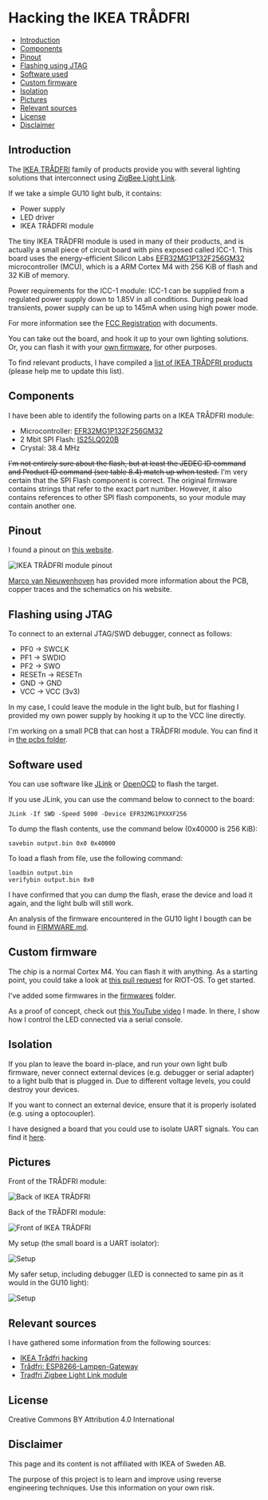 # Hacking the IKEA TRÅDFRI

* [Introduction](#introduction)
* [Components](#components)
* [Pinout](#pinout)
* [Flashing using JTAG](#flashing)
* [Software used](#software-used)
* [Custom firmware](#custom-firmware)
* [Isolation](#isolation)
* [Pictures](#pictures)
* [Relevant sources](#relevant-sources)
* [License](#license)
* [Disclaimer](#disclaimer)

## Introduction
The [IKEA TRÅDFRI](http://www.ikea.com/us/en/catalog/categories/departments/lighting/36812/) family of products provide you with several lighting solutions that interconnect using [ZigBee Light Link](http://www.zigbee.org/zigbee-for-developers/applicationstandards/zigbee-light-link/).

If we take a simple GU10 light bulb, it contains:

* Power supply
* LED driver
* IKEA TRÅDFRI module

The tiny IKEA TRÅDFRI module is used in many of their products, and is actually a small piece of circuit board with pins exposed called ICC-1. This board uses the energy-efficient Silicon Labs [EFR32MG1P132F256GM32](https://www.silabs.com/products/wireless/mesh-networking/efr32mg-mighty-gecko-zigbee-thread-soc/device.efr32mg1p132f256gm32) microcontroller (MCU), which is a ARM Cortex M4 with 256 KiB of flash and 32 KiB of memory.

Power requirements for the ICC-1 module:
ICC-1 can be supplied from a regulated power supply down to 1.85V in all conditions.
During peak load transients, power supply can be up to 145mA when using high power
mode.

For more information see the [FCC Registration](https://fccid.io/FHO-ICC-1/) with documents.



You can take out the board, and hook it up to your own lighting solutions. Or, you can flash it with your [own firmware](#custom-firmware), for other purposes.

To find relevant products, I have compiled a [list of IKEA TRÅDFRI products](PRODUCTS.md) (please help me to update this list).

## Components
I have been able to identify the following parts on a IKEA TRÅDFRI module:

* Microcontroller: [EFR32MG1P132F256GM32](https://www.silabs.com/products/wireless/mesh-networking/efr32mg-mighty-gecko-zigbee-thread-soc/device.efr32mg1p132f256gm32)
* 2 Mbit SPI Flash: [IS25LQ020B](http://www.issi.com/WW/pdf/25LQ025B-512B-010B-020B-040B.pdf)
* Crystal: 38.4 MHz

~~I'm not entirely sure about the flash, but at least the JEDEC ID command and Product ID command (see table 8.4) match up when tested.~~
I'm very certain that the SPI Flash component is correct. The original firmware contains strings that refer to the exact part number. However, it also contains references to other SPI flash components, so your module may contain another one.

## Pinout
I found a pinout on [this website](https://tradfri.blogspot.nl).

![IKEA TRÅDFRI module pinout](images/pinout.png)

[Marco van Nieuwenhoven](https://diystuff.nl/tradfri/tradfri-zigbee-light-link-module/) has provided more information about the PCB, copper traces and the schematics on his website.

## Flashing using JTAG
To connect to an external JTAG/SWD debugger, connect as follows:

* PF0 -> SWCLK
* PF1 -> SWDIO
* PF2 -> SWO
* RESETn -> RESETn
* GND -> GND
* VCC -> VCC (3v3)

In my case, I could leave the module in the light bulb, but for flashing I provided my own power supply by hooking it up to the VCC line directly.

I'm working on a small PCB that can host a TRÅDFRI module. You can find it in [the pcbs folder](pcbs/devboard).

## Software used
You can use software like [JLink](https://www.segger.com/products/debug-probes/j-link/) or [OpenOCD](http://www.openocd.org) to flash the target.

If you use JLink, you can use the command below to connect to the board:

```
JLink -If SWD -Speed 5000 -Device EFR32MG1PXXXF256
```

To dump the flash contents, use the command below (0x40000 is 256 KiB):

```
savebin output.bin 0x0 0x40000
```

To load a flash from file, use the following command:

```
loadbin output.bin
verifybin output.bin 0x0
```

I have confirmed that you can dump the flash, erase the device and load it again, and the light bulb will still work.

An analysis of the firmware encountered in the GU10 light I bougth can be found in [FIRMWARE.md](FIRMWARE.md).

## Custom firmware
The chip is a normal Cortex M4. You can flash it with anything. As a starting point, you could take a look at [this pull request](https://github.com/RIOT-OS/RIOT/pull/8047) for RIOT-OS. To get started.

I've added some firmwares in the [firmwares](firmwares/) folder.

As a proof of concept, check out [this YouTube video](https://www.youtube.com/watch?v=yi_Z2WtmdDU) I made. In there, I show how I control the LED connected via a serial console.

## Isolation
If you plan to leave the board in-place, and run your own light bulb firmware, never connect external devices (e.g. debugger or serial adapter) to a light bulb that is plugged in. Due to different voltage levels, you could destroy your devices.

If you want to connect an external device, ensure that it is properly isolated (e.g. using a optocoupler).

I have designed a board that you could use to isolate UART signals. You can find it [here](pcbs/isolator).

## Pictures
Front of the TRÅDFRI module:

![Back of IKEA TRÅDFRI](images/front.jpg)

Back of the TRÅDFRI module:

![Front of IKEA TRÅDFRI](images/back.jpg)

My setup (the small board is a UART isolator):

![Setup](images/setup.jpg)

My safer setup, including debugger (LED is connected to same pin as it would in the GU10 light):

![Setup](images/setup2.jpg)

## Relevant sources
I have gathered some information from the following sources:

* [IKEA Trådfri hacking](https://tradfri.blogspot.nl)
* [Trådfri: ESP8266-Lampen-Gateway](https://www.heise.de/make/artikel/Ikea-Tradfri-Anleitung-fuer-ein-ESP8266-Lampen-Gateway-3598411.html)
* [Tradfri Zigbee Light Link module](https://diystuff.nl/tradfri/tradfri-zigbee-light-link-module)

## License
Creative Commons BY Attribution 4.0 International

## Disclaimer
This page and its content is not affiliated with IKEA of Sweden AB.

The purpose of this project is to learn and improve using reverse engineering techniques. Use this information on your own risk.
